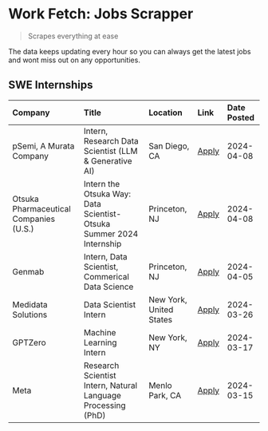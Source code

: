 # Work Fetch: Jobs Scrapper
> Scrapes everything at ease

The data keeps updating every hour so you can always get the latest jobs and wont miss out on any opportunities.

## SWE Internships
<!--START_SECTION:workfetch-->
| Company                                | Title                                                                | Location                | Link                                                                                                                                                                                                                                                                                                             | Date Posted   |
|:---------------------------------------|:---------------------------------------------------------------------|:------------------------|:-----------------------------------------------------------------------------------------------------------------------------------------------------------------------------------------------------------------------------------------------------------------------------------------------------------------|:--------------|
| pSemi, A Murata Company                | Intern, Research Data Scientist (LLM & Generative AI)                | San Diego, CA           | [Apply](https://www.linkedin.com/jobs/view/intern-research-data-scientist-llm-generative-ai-at-psemi-a-murata-company-3887074168?position=7&pageNum=0&refId=KTX6QLwipkiy0cwO864%2FsA%3D%3D&trackingId=CN0F%2BZcH%2BuU3ukApRJRkZA%3D%3D&trk=public_jobs_jserp-result_search-card)                                 | 2024-04-08    |
| Otsuka Pharmaceutical Companies (U.S.) | Intern the Otsuka Way: Data Scientist- Otsuka Summer 2024 Internship | Princeton, NJ           | [Apply](https://www.linkedin.com/jobs/view/intern-the-otsuka-way-data-scientist-otsuka-summer-2024-internship-at-otsuka-pharmaceutical-companies-u-s-3885963629?position=10&pageNum=0&refId=KTX6QLwipkiy0cwO864%2FsA%3D%3D&trackingId=BuCUXpfL%2FDR8Ucw2J9%2FuOg%3D%3D&trk=public_jobs_jserp-result_search-card) | 2024-04-08    |
| Genmab                                 | Intern, Data Scientist, Commerical Data Science                      | Princeton, NJ           | [Apply](https://www.linkedin.com/jobs/view/intern-data-scientist-commerical-data-science-at-genmab-3887818362?position=8&pageNum=0&refId=KTX6QLwipkiy0cwO864%2FsA%3D%3D&trackingId=rq%2BnJD%2BfvDLs0czCVsO38Q%3D%3D&trk=public_jobs_jserp-result_search-card)                                                    | 2024-04-05    |
| Medidata Solutions                     | Data Scientist Intern                                                | New York, United States | [Apply](https://www.linkedin.com/jobs/view/data-scientist-intern-at-medidata-solutions-3810253704?position=6&pageNum=0&refId=KTX6QLwipkiy0cwO864%2FsA%3D%3D&trackingId=pLWmZtmyUqrCPnVMq%2FSJTA%3D%3D&trk=public_jobs_jserp-result_search-card)                                                                  | 2024-03-26    |
| GPTZero                                | Machine Learning Intern                                              | New York, NY            | [Apply](https://www.linkedin.com/jobs/view/machine-learning-intern-at-gptzero-3860723963?position=5&pageNum=0&refId=KTX6QLwipkiy0cwO864%2FsA%3D%3D&trackingId=xsmofjwypmmPPoJas4fIuA%3D%3D&trk=public_jobs_jserp-result_search-card)                                                                             | 2024-03-17    |
| Meta                                   | Research Scientist Intern, Natural Language Processing (PhD)         | Menlo Park, CA          | [Apply](https://www.linkedin.com/jobs/view/research-scientist-intern-natural-language-processing-phd-at-meta-3858718375?position=9&pageNum=0&refId=KTX6QLwipkiy0cwO864%2FsA%3D%3D&trackingId=ex%2F1%2B3eJeGKEbibSGDqz0Q%3D%3D&trk=public_jobs_jserp-result_search-card)                                          | 2024-03-15    |
<!--END_SECTION:workfetch-->
